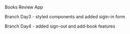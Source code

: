Books Review App

Branch Day3 - styled components and added sigin-in form

Branch Day4 - added sign-out and add-book features